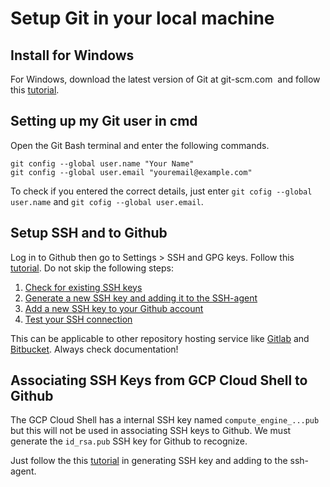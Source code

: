 # Setup Git in your local machine

## Install for Windows

For Windows, download the latest version of Git at git-scm.com  and follow this [tutorial](toolsqa.com/git/install-git-on-windows/).

## Setting up my Git user in cmd

Open the Git Bash terminal and enter the following commands.

``` terminal
git config --global user.name "Your Name"
git config --global user.email "youremail@example.com"
```

To check if you entered the correct details, just enter `git cofig --global user.name` and `git cofig --global user.email`.

## Setup SSH and to Github

Log in to Github then go to Settings > SSH and GPG keys. Follow this [tutorial](https://docs.github.com/en/github/authenticating-to-github/connecting-to-github-with-ssh). Do not skip the following steps:

1. [Check for existing SSH keys](https://docs.github.com/en/github/authenticating-to-github/checking-for-existing-ssh-keys)
2. [Generate a new SSH key and adding it to the SSH-agent](https://docs.github.com/en/github/authenticating-to-github/generating-a-new-ssh-key-and-adding-it-to-the-ssh-agent)
3. [Add a new SSH key to your Github account](https://docs.github.com/en/github/authenticating-to-github/adding-a-new-ssh-key-to-your-github-account)
4. [Test your SSH connection](https://docs.github.com/en/github/authenticating-to-github/testing-your-ssh-connection)

This can be applicable to other repository hosting service like [Gitlab](https://about.gitlab.com/) and [Bitbucket](https://bitbucket.org/product). Always check documentation!

## Associating SSH Keys from GCP Cloud Shell to Github

The GCP Cloud Shell has a internal SSH key named `compute_engine_...pub` but this will not be used in associating SSH keys to Github. We must generate the `id_rsa.pub` SSH key for Github to recognize.

Just follow the this [tutorial](https://help.github.com/en/github/authenticating-to-github/generating-a-new-ssh-key-and-adding-it-to-the-ssh-agent) in generating SSH key and adding to the ssh-agent.
